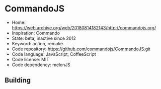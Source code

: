 # CommandoJS

- Home: https://web.archive.org/web/20180814182143/http://commandojs.org/
- Inspiration: Commando
- State: beta, inactive since 2012
- Keyword: action, remake
- Code repository: https://github.com/commandojs/CommandoJS.git
- Code language: JavaScript, CoffeeScript
- Code license: MIT
- Code dependency: melonJS

## Building
